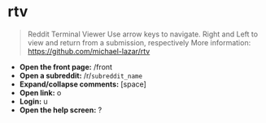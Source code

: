 # rtv
> Reddit Terminal Viewer
> Use arrow keys to navigate. Right and Left to view and return from a submission, respectively
> More information: <https://github.com/michael-lazar/rtv>
- **Open the front page:**
/front
- **Open a subreddit:**
/r/`subreddit_name`
- **Expand/collapse comments:**
[space]
- **Open link:**
o
- **Login:**
u
- **Open the help screen:**
?
